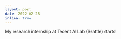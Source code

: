 ```yaml
---
layout: post
date: 2022-02-28
inline: true
---
```


My research internship at Tecent AI Lab (Seattle) starts!
